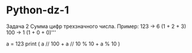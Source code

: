 # Python-dz-1
Задача 2
Сумма цифр трехзначного числа.
Пример:
123 -> 6 (1 + 2 + 3)
100 -> 1 (1 + 0 + 0)'''

а  =  123
print ( а // 100  +  а // 10 % 10  +  а % 10 )


